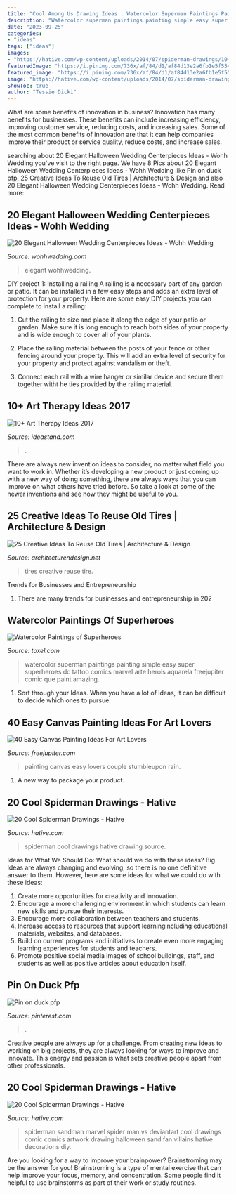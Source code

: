 ```yaml
---
title: "Cool Among Us Drawing Ideas : Watercolor Superman Paintings Painting Simple Easy Super Superheroes Dc Tattoo Comics Marvel Arte Herois Aquarela Freejupiter Comic Que Paint Amazing"
description: "Watercolor superman paintings painting simple easy super superheroes dc tattoo comics marvel arte herois aquarela freejupiter comic que paint amazing"
date: "2023-09-25"
categories:
- "ideas"
tags: ["ideas"]
images:
- "https://hative.com/wp-content/uploads/2014/07/spiderman-drawings/10-spiderman-drawings.jpg"
featuredImage: "https://i.pinimg.com/736x/af/84/d1/af84d13e2a6fb1e5f554dd4148b96860.jpg"
featured_image: "https://i.pinimg.com/736x/af/84/d1/af84d13e2a6fb1e5f554dd4148b96860.jpg"
image: "https://hative.com/wp-content/uploads/2014/07/spiderman-drawings/10-spiderman-drawings.jpg"
ShowToc: true
author: "Tessie Dicki"
---
```



What are some benefits of innovation in business?
Innovation has many benefits for businesses. These benefits can include increasing efficiency, improving customer service, reducing costs, and increasing sales. Some of the most common benefits of innovation are that it can help companies improve their product or service quality, reduce costs, and increase sales.

	

		
searching about 20 Elegant Halloween Wedding Centerpieces Ideas - Wohh Wedding you've visit to the right page. We have 8 Pics about 20 Elegant Halloween Wedding Centerpieces Ideas - Wohh Wedding like Pin on duck pfp, 25 Creative Ideas To Reuse Old Tires | Architecture &amp; Design and also 20 Elegant Halloween Wedding Centerpieces Ideas - Wohh Wedding. Read more:
		
    
## 20 Elegant Halloween Wedding Centerpieces Ideas - Wohh Wedding

<img loading=lazy src="https://www.wohhwedding.com/wp-content/uploads/2016/06/Cool-Halloween-Wedding-Centerpiece-Ideas.jpg" onerror="this.onerror=null;this.src='https://tse1.mm.bing.net/th?id=OIP.DrWPz49Ca5Q5MkFLWP5DXQHaJ6&amp;pid=15.1';" alt="20 Elegant Halloween Wedding Centerpieces Ideas - Wohh Wedding">

_Source: wohhwedding.com_

>elegant wohhwedding. 

	

DIY project 1: Installing a railing
A railing is a necessary part of any garden or patio. It can be installed in a few easy steps and adds an extra level of protection for your property. Here are some easy DIY projects you can complete to install a railing: 
1. Cut the railing to size and place it along the edge of your patio or garden. Make sure it is long enough to reach both sides of your property and is wide enough to cover all of your plants. 

2. Place the railing material between the posts of your fence or other fencing around your property. This will add an extra level of security for your property and protect against vandalism or theft. 

3. Connect each rail with a wire hanger or similar device and secure them together witht he ties provided by the railing material.

    
## 10+ Art Therapy Ideas 2017

<img loading=lazy src="https://ideastand.com/wp-content/uploads/2014/05/art-therapy-ideas/9-art-therapy-ideas.jpg" onerror="this.onerror=null;this.src='https://tse1.mm.bing.net/th?id=OIP.5d_62XXxTo4EzanO0V8x1AHaLO&amp;pid=15.1';" alt="10+ Art Therapy Ideas 2017">

_Source: ideastand.com_

>. 

	

There are always new invention ideas to consider, no matter what field you want to work in. Whether it’s developing a new product or just coming up with a new way of doing something, there are always ways that you can improve on what others have tried before. So take a look at some of the newer inventions and see how they might be useful to you.

    
## 25 Creative Ideas To Reuse Old Tires | Architecture &amp; Design

<img loading=lazy src="http://beautyharmonylife.com/wp-content/uploads/2014/04/30-idej-dlya-doma-iz-stary-h-shin-18-800x1200.jpg" onerror="this.onerror=null;this.src='https://tse3.mm.bing.net/th?id=OIP.Xs3KwlXGlG2DhoAUDvAypAHaLH&amp;pid=15.1';" alt="25 Creative Ideas To Reuse Old Tires | Architecture &amp; Design">

_Source: architecturendesign.net_

>tires creative reuse tire. 

	

Trends for Businesses and Entrepreneurship
1. There are many trends for businesses and entrepreneurship in 202
    
## Watercolor Paintings Of Superheroes

<img loading=lazy src="http://www.toxel.com/wp-content/uploads/2014/05/superwatercolor03.jpg" onerror="this.onerror=null;this.src='https://tse3.mm.bing.net/th?id=OIP.XLoJAHo6FWk8ou7QneZBsgHaKh&amp;pid=15.1';" alt="Watercolor Paintings of Superheroes">

_Source: toxel.com_

>watercolor superman paintings painting simple easy super superheroes dc tattoo comics marvel arte herois aquarela freejupiter comic que paint amazing. 

	

1. Sort through your Ideas. When you have a lot of ideas, it can be difficult to decide which ones to pursue.

    
## 40 Easy Canvas Painting Ideas For Art Lovers

<img loading=lazy src="http://www.freejupiter.com/wp-content/uploads/2016/10/Easy-Canvas-Painting-Ideas-10.jpg" onerror="this.onerror=null;this.src='https://tse3.mm.bing.net/th?id=OIP.xrrWS4eToBK7yNxF156iQQHaLt&amp;pid=15.1';" alt="40 Easy Canvas Painting Ideas For Art Lovers">

_Source: freejupiter.com_

>painting canvas easy lovers couple stumbleupon rain. 

	

1. A new way to package your product.

    
## 20 Cool Spiderman Drawings - Hative

<img loading=lazy src="https://hative.com/wp-content/uploads/2014/07/spiderman-drawings/2-spiderman-drawings.jpg" onerror="this.onerror=null;this.src='https://tse4.mm.bing.net/th?id=OIP.jNZjZy8Cudx_FXMZdSXjOwHaJi&amp;pid=15.1';" alt="20 Cool Spiderman Drawings - Hative">

_Source: hative.com_

>spiderman cool drawings hative drawing source. 

	

Ideas for What We Should Do: What should we do with these ideas?
Big Ideas are always changing and evolving, so there is no one definitive answer to them. However, here are some ideas for what we could do with these ideas: 
1. Create more opportunities for creativity and innovation. 
2. Encourage a more challenging environment in which students can learn new skills and pursue their interests. 
3. Encourage more collaboration between teachers and students. 
4. Increase access to resources that support learningincluding educational materials, websites, and databases. 
5. Build on current programs and initiatives to create even more engaging learning experiences for students and teachers. 
6. Promote positive social media images of school buildings, staff, and students as well as positive articles about education itself.

    
## Pin On Duck Pfp

<img loading=lazy src="https://i.pinimg.com/736x/af/84/d1/af84d13e2a6fb1e5f554dd4148b96860.jpg" onerror="this.onerror=null;this.src='https://tse3.mm.bing.net/th?id=OIP.miqh4lBOVbbdrfVGpInJAgHaNK&amp;pid=15.1';" alt="Pin on duck pfp">

_Source: pinterest.com_

>. 

	

Creative people are always up for a challenge. From creating new ideas to working on big projects, they are always looking for ways to improve and innovate. This energy and passion is what sets creative people apart from other professionals.

    
## 20 Cool Spiderman Drawings - Hative

<img loading=lazy src="https://hative.com/wp-content/uploads/2014/07/spiderman-drawings/10-spiderman-drawings.jpg" onerror="this.onerror=null;this.src='https://tse4.mm.bing.net/th?id=OIP.FZw-3YfbV509bX-MAGQLowHaLG&amp;pid=15.1';" alt="20 Cool Spiderman Drawings - Hative">

_Source: hative.com_

>spiderman sandman marvel spider man vs deviantart cool drawings comic comics artwork drawing halloween sand fan villains hative decorations diy. 

	

Are you looking for a way to improve your brainpower? Brainstroming may be the answer for you! Brainstroming is a type of mental exercise that can help improve your focus, memory, and concentration. Some people find it helpful to use brainstorms as part of their work or study routines.

